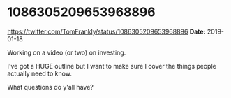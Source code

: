 # 1086305209653968896
https://twitter.com/TomFrankly/status/1086305209653968896
**Date:** 2019-01-18

Working on a video (or two) on investing. 

I've got a HUGE outline but I want to make sure I cover the things people actually need to know.

What questions do y'all have?
